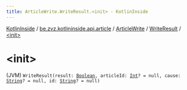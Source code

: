 ```yaml
---
title: ArticleWrite.WriteResult.<init> - KotlinInside
---
```


[KotlinInside](../../../index.html) / [be.zvz.kotlininside.api.article](../../index.html) / [ArticleWrite](../index.html) / [WriteResult](index.html) / [&lt;init&gt;](./-init-.html)

# &lt;init&gt;

(JVM) `WriteResult(result: `[`Boolean`](https://kotlinlang.org/api/latest/jvm/stdlib/kotlin/-boolean/index.html)`, articleId: `[`Int`](https://kotlinlang.org/api/latest/jvm/stdlib/kotlin/-int/index.html)`? = null, cause: `[`String`](https://kotlinlang.org/api/latest/jvm/stdlib/kotlin/-string/index.html)`? = null, id: `[`String`](https://kotlinlang.org/api/latest/jvm/stdlib/kotlin/-string/index.html)`? = null)`